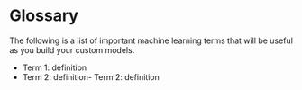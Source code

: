 # Glossary
The following is a list of important machine learning terms that will be useful as you build your custom models.

- Term 1: definition
- Term 2: definition- Term 2: definition